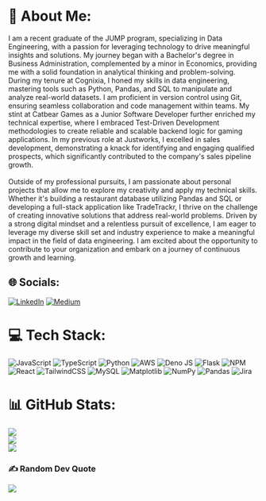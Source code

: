 # 💫 About Me:
I am a recent graduate of the JUMP program, specializing in Data Engineering, with a passion for leveraging technology to drive meaningful insights and solutions. My journey began with a Bachelor's degree in Business Administration, complemented by a minor in Economics, providing me with a solid foundation in analytical thinking and problem-solving. During my tenure at Cognixia, I honed my skills in data engineering, mastering tools such as Python, Pandas, and SQL to manipulate and analyze real-world datasets. I am proficient in version control using Git, ensuring seamless collaboration and code management within teams. My stint at Catbear Games as a Junior Software Developer further enriched my technical expertise, where I embraced Test-Driven Development methodologies to create reliable and scalable backend logic for gaming applications. In my previous role at Justworks, I excelled in sales development, demonstrating a knack for identifying and engaging qualified prospects, which significantly contributed to the company's sales pipeline growth.<br><br>Outside of my professional pursuits, I am passionate about personal projects that allow me to explore my creativity and apply my technical skills. Whether it's building a restaurant database utilizing Pandas and SQL or developing a full-stack application like TradeTrackr, I thrive on the challenge of creating innovative solutions that address real-world problems. Driven by a strong digital mindset and a relentless pursuit of excellence, I am eager to leverage my diverse skill set and industry experience to make a meaningful impact in the field of data engineering. I am excited about the opportunity to contribute to your organization and embark on a journey of continuous growth and learning.


## 🌐 Socials:
[![LinkedIn](https://img.shields.io/badge/LinkedIn-%230077B5.svg?logo=linkedin&logoColor=white)](https://linkedin.com/in/gglasgow) [![Medium](https://img.shields.io/badge/Medium-12100E?logo=medium&logoColor=white)](https://medium.com/@g.glasgow91) 

# 💻 Tech Stack:
![JavaScript](https://img.shields.io/badge/javascript-%23323330.svg?style=for-the-badge&logo=javascript&logoColor=%23F7DF1E) ![TypeScript](https://img.shields.io/badge/typescript-%23007ACC.svg?style=for-the-badge&logo=typescript&logoColor=white) ![Python](https://img.shields.io/badge/python-3670A0?style=for-the-badge&logo=python&logoColor=ffdd54) ![AWS](https://img.shields.io/badge/AWS-%23FF9900.svg?style=for-the-badge&logo=amazon-aws&logoColor=white) ![Deno JS](https://img.shields.io/badge/deno%20js-000000?style=for-the-badge&logo=deno&logoColor=white) ![Flask](https://img.shields.io/badge/flask-%23000.svg?style=for-the-badge&logo=flask&logoColor=white) ![NPM](https://img.shields.io/badge/NPM-%23CB3837.svg?style=for-the-badge&logo=npm&logoColor=white) ![React](https://img.shields.io/badge/react-%2320232a.svg?style=for-the-badge&logo=react&logoColor=%2361DAFB) ![TailwindCSS](https://img.shields.io/badge/tailwindcss-%2338B2AC.svg?style=for-the-badge&logo=tailwind-css&logoColor=white) ![MySQL](https://img.shields.io/badge/mysql-%2300000f.svg?style=for-the-badge&logo=mysql&logoColor=white) ![Matplotlib](https://img.shields.io/badge/Matplotlib-%23ffffff.svg?style=for-the-badge&logo=Matplotlib&logoColor=black) ![NumPy](https://img.shields.io/badge/numpy-%23013243.svg?style=for-the-badge&logo=numpy&logoColor=white) ![Pandas](https://img.shields.io/badge/pandas-%23150458.svg?style=for-the-badge&logo=pandas&logoColor=white) ![Jira](https://img.shields.io/badge/jira-%230A0FFF.svg?style=for-the-badge&logo=jira&logoColor=white) 
# 📊 GitHub Stats:
![](https://github-readme-stats.vercel.app/api?username=Gglasgow09&theme=dark&hide_border=false&include_all_commits=false&count_private=true)<br/>
![](https://github-readme-streak-stats.herokuapp.com/?user=Gglasgow09&theme=dark&hide_border=false)<br/>
![](https://github-readme-stats.vercel.app/api/top-langs/?username=Gglasgow09&theme=dark&hide_border=false&include_all_commits=false&count_private=true&layout=compact)

### ✍️ Random Dev Quote
![](https://quotes-github-readme.vercel.app/api?type=horizontal&theme=radical)

<!-- Proudly created with GPRM ( https://gprm.itsvg.in ) -->

